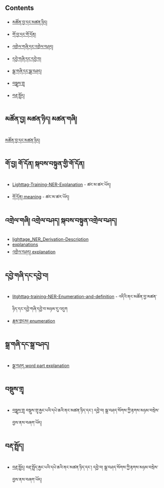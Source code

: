 
## Contents
- [མཚོན་བྱ་དང་མཚན་ཉིད།](#མཚོན་བྱ།-མཚན་ཉིད།-མཚན་གཞི།)
- [གོ་བྱ་དང་གོ་དོན།](#གོ་བྱ།-གོ་དོན།-སྐབས་བསྟུན་གྱི་གོ་དོན།)
- [འགྲེལ་གཞི་དང་འགྲེལ་བཤད།](#འགྲེལ་གཞི།-འགྲེལ་བཤད།-སྐབས་བསྟུན་འགྲེལ་བཤད།)
- [དབྱེ་གཞི་དང་དབྱེ་བ།](#དབྱེ་གཞི་དང་དབྱེ་བ།)
- [སྒྲ་གཞི་དང་སྒྲ་བཤད།](#སྒྲ་གཞི་དང་སྒྲ་བཤད།)
- [བསྡུས་གྲྭ](#བསྡུས་གྲྭ)
- [བརྡ་སྤྲོད།](བརྡ་སྤྲོད།)

## མཚོན་བྱ། མཚན་ཉིད། མཚན་གཞི། 
[མཚོན་བྱ་དང་མཚན་ཉིད།](https://github.com/buda-base/bonlp-datasets/tree/master/%E0%BD%98%E0%BD%9A%E0%BD%93%E0%BC%8B%E0%BD%89%E0%BD%B2%E0%BD%91%E0%BC%8D%20definition/etext)

## གོ་བྱ། གོ་དོན། སྐབས་བསྟུན་གྱི་གོ་དོན།
- [Lighttag-Training-NER-Explanation](https://github.com/jeehuajian/Lighttag-Training-NER-Explanation) - ཚང་མ་ཚར་ཡོད།
- [གོ་དོན། meaning](https://github.com/buda-base/bonlp-datasets/tree/master/%E0%BD%82%E0%BD%BC%E0%BC%8B%E0%BD%91%E0%BD%BC%E0%BD%93%E0%BC%8D%20meaning/text) - ཚང་མ་ཚར་ཡོད།

## འགྲེལ་གཞི། འགྲེལ་བཤད། སྐབས་བསྟུན་འགྲེལ་བཤད།
- [lighttage_NER_Derivation-Description](https://github.com/jeehuajian/lighttage_NER_Derivation-Description)
- [explanations](https://github.com/buda-base/bonlp-datasets/tree/master/explanations)
- [འགྲེལ་བཤད། explanation](https://github.com/buda-base/bonlp-datasets/tree/master/%E0%BD%A0%E0%BD%82%E0%BE%B2%E0%BD%BA%E0%BD%A3%E0%BC%8B%E0%BD%96%E0%BD%A4%E0%BD%91%E0%BC%8D%20explanation/text)
## དབྱེ་གཞི་དང་དབྱེ་བ།
- [litghttag-training-NER-Enumeration-and-definition](https://github.com/jeehuajian/litghttag-training-NER-Enumeration-and-definition) - འདིའི་ནང་མཚོན་བྱ་མཚན་ཉིད་དང་དབྱེ་གཞི་དབྱེ་བ་མཉམ་དུ་འདུག
- [རྣམ་གྲངས། enumeration](https://github.com/buda-base/bonlp-datasets/tree/master/%E0%BD%A2%E0%BE%A3%E0%BD%98%E0%BC%8B%E0%BD%82%E0%BE%B2%E0%BD%84%E0%BD%A6%E0%BC%8D%20enumeration/etext)
## སྒྲ་གཞི་དང་སྒྲ་བཤད།
- [སྒྲ་བཤད word part explanation](https://github.com/buda-base/bonlp-datasets/tree/master/%E0%BD%A6%E0%BE%92%E0%BC%8D%E0%BC%8B%E0%BD%96%E0%BD%A4%E0%BD%91%20word%20part%20explanation/text)
## བསྡུས་གྲྭ
- [བསྡུས་གྲྭ](https://github.com/buda-base/bonlp-datasets/tree/master/dudra) བསྡུས་གྲྭ་རྐྱང་པའི་དཔེ་ཆའི་ནང་མཚན་ཉིད་དང་། དབྱེ་བ། སྒྲ་བཤད་སོགས་ཀྱི་རྟགས་མཉམ་བསྲེས་བྱས་ནས་བཞག་ཡོད།
## བརྡ་སྤྲོད། 
- [བརྡ་སྤྲོད།](https://github.com/buda-base/bonlp-datasets/tree/master/grammar) བརྡ་སྤྲོད་རྐྱང་པའི་དཔེ་ཆའི་ནང་མཚན་ཉིད་དང་། དབྱེ་བ། སྒྲ་བཤད་སོགས་ཀྱི་རྟགས་མཉམ་བསྲེས་བྱས་ནས་བཞག་ཡོད།
